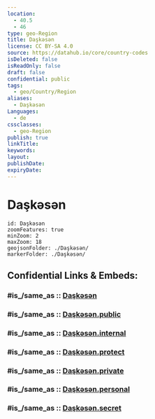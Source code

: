```yaml
---
location:
  - 40.5
  - 46
type: geo-Region
title: Daşkəsən
license: CC BY-SA 4.0
source: https://datahub.io/core/country-codes
isDeleted: false
isReadOnly: false
draft: false
confidential: public
tags:
  - geo/Country/Region
aliases:
  - Daşkəsən
Languages:
  - de
cssclasses:
  - geo-Region
publish: true
linkTitle:
keywords:
layout:
publishDate:
expiryDate:
---
```


# Daşkəsən

```leaflet
id: Daşkəsən
zoomFeatures: true 
minZoom: 2 
maxZoom: 18
geojsonFolder: ./Daşkəsən/
markerFolder: ./Daşkəsən/
```


## Confidential Links & Embeds: 

### #is_/same_as :: [Daşkəsən](/_Standards/Earth/Continent/Asia/Asia~North~West/Azerbaijan/Regions~Azerbaijan/Ganja-Qazakh/counties~Ganja-Qazakh/Daşkəsən.md) 

### #is_/same_as :: [Daşkəsən.public](/_public/Earth/Continent/Asia/Asia~North~West/Azerbaijan/Regions~Azerbaijan/Ganja-Qazakh/counties~Ganja-Qazakh/Daşkəsən.public.md) 

### #is_/same_as :: [Daşkəsən.internal](/_internal/Earth/Continent/Asia/Asia~North~West/Azerbaijan/Regions~Azerbaijan/Ganja-Qazakh/counties~Ganja-Qazakh/Daşkəsən.internal.md) 

### #is_/same_as :: [Daşkəsən.protect](/_protect/Earth/Continent/Asia/Asia~North~West/Azerbaijan/Regions~Azerbaijan/Ganja-Qazakh/counties~Ganja-Qazakh/Daşkəsən.protect.md) 

### #is_/same_as :: [Daşkəsən.private](/_private/Earth/Continent/Asia/Asia~North~West/Azerbaijan/Regions~Azerbaijan/Ganja-Qazakh/counties~Ganja-Qazakh/Daşkəsən.private.md) 

### #is_/same_as :: [Daşkəsən.personal](/_personal/Earth/Continent/Asia/Asia~North~West/Azerbaijan/Regions~Azerbaijan/Ganja-Qazakh/counties~Ganja-Qazakh/Daşkəsən.personal.md) 

### #is_/same_as :: [Daşkəsən.secret](/_secret/Earth/Continent/Asia/Asia~North~West/Azerbaijan/Regions~Azerbaijan/Ganja-Qazakh/counties~Ganja-Qazakh/Daşkəsən.secret.md)

